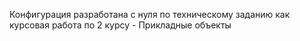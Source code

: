 Конфигурация разработана с нуля по техническому заданию как курсовая работа по 2 курсу - Прикладные объекты
